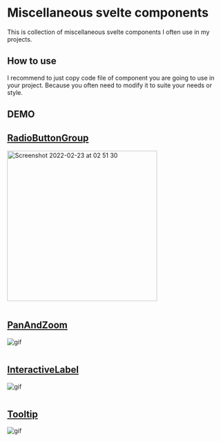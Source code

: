 Miscellaneous svelte components
===

This is collection of miscellaneous svelte components I often use in my projects.

How to use
---

I recommend to just copy code file of component you are going to use in your project.
Because you often need to modify it to suite your needs or style.

DEMO
---

[RadioButtonGroup](src/RadioButtonGroup.svelte)
---

<img width="347" alt="Screenshot 2022-02-23 at 02 51 30" src="https://user-images.githubusercontent.com/52626785/155239391-d72a8006-6a64-40a3-a0ca-c6ac2a9ef560.png">

```svelte

```


[PanAndZoom](src/PanAndZoom.svelte)
---

![gif](https://user-images.githubusercontent.com/52626785/155239892-1399427e-c204-4bfa-8682-dccafc3cb069.gif)


```svelte

```

[InteractiveLabel](src/InteractiveLabel.svelte)
---

![gif](https://user-images.githubusercontent.com/52626785/155240661-d8176a4d-9397-4942-9ac8-ed4c5246e937.gif)


```svelte

```

[Tooltip](src/Tooltip.svelte)
---

![gif](https://user-images.githubusercontent.com/52626785/155241471-59a95aed-2e1a-4f85-9dd3-b7da49eb7041.gif)


```svelte

```

